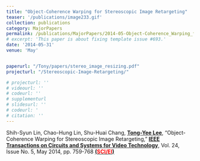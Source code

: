 ```yaml
---
title: "Object-Coherence Warping for Stereoscopic Image Retargeting"
teaser: '/publications/image233.gif'
collection: publications
category: MajorPapers
permalink: /publications/MajorPapers/2014-05-Object-Coherence_Warping_for_Stereoscopic_Image_Retargeting
# excerpt: 'This paper is about fixing template issue #693.'
date: '2014-05-31'
venue: 'May'


paperurl: "/Tony/papers/stereo_image_resizing.pdf"
projecturl: "/Stereoscopic-Image-Retargeting/"

# projecturl: ''
# videourl: ''
# codeurl: ''
# supplementurl
# slidesurl: ''
# codeurl: '
# citation: ''
---
```


Shih-Syun Lin, Chao-Hung Lin, Shu-Huai Chang, <strong><u>Tong-Yee Lee</u></strong>, “Object-Coherence Warping for Stereoscopic Image Retargeting,” <strong><u>IEEE Transactions on Circuits and Systems for Video Technology</u></strong>, Vol. 24, Issue No. 5, May 2014, pp. 759-768 <strong><u> (<span style="color:red">SCI/EI</span>)</u></strong>
